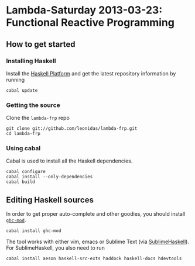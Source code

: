 # Lambda-Saturday 2013-03-23: Functional Reactive Programming

## How to get started

### Installing Haskell

Install the [Haskell Platform](http://www.haskell.org/platform/) and get
the latest repository information by running

    cabal update

### Getting the source

Clone the `lambda-frp` repo

    git clone git://github.com/leonidas/lambda-frp.git
    cd lambda-frp


### Using cabal

Cabal is used to install all the Haskell dependencies.

    cabal configure
    cabal install --only-dependencies
    cabal build


## Editing Haskell sources

In order to get proper auto-complete and other goodies, you should install [`ghc-mod`](http://www.mew.org/~kazu/proj/ghc-mod/en/).

    cabal install ghc-mod

The tool works with either vim, emacs or Sublime Text (via [SublimeHaskell](https://github.com/SublimeHaskell/SublimeHaskell)). For SublimeHaskell, you also need to run

    cabal install aeson haskell-src-exts haddock haskell-docs hdevtools
